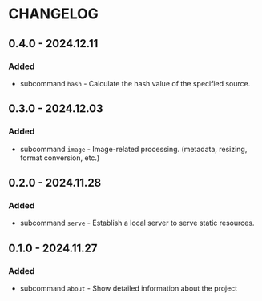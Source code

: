 # CHANGELOG

## 0.4.0 - 2024.12.11

### Added

- subcommand `hash` - Calculate the hash value of the specified source.

## 0.3.0 - 2024.12.03

### Added

- subcommand `image` - Image-related processing. (metadata, resizing, format conversion, etc.)

## 0.2.0 - 2024.11.28

### Added

- subcommand `serve` - Establish a local server to serve static resources.

## 0.1.0 - 2024.11.27

### Added

- subcommand `about` - Show detailed information about the project